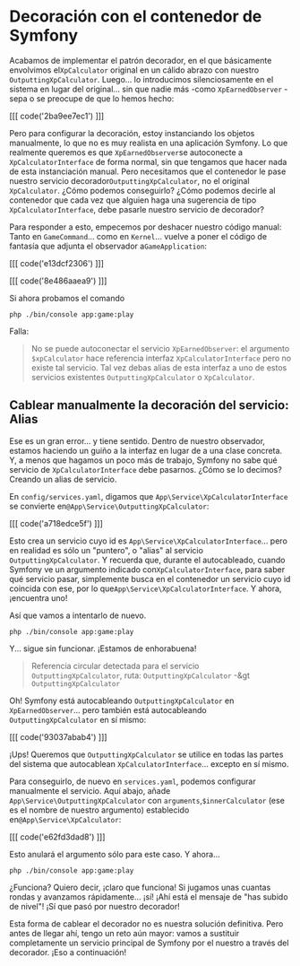 # Decoración con el contenedor de Symfony

Acabamos de implementar el patrón decorador, en el que básicamente envolvimos el`XpCalculator` original en un cálido abrazo con nuestro `OutputtingXpCalculator`. Luego... lo introducimos silenciosamente en el sistema en lugar del original... sin que nadie más -como `XpEarnedObserver` - sepa o se preocupe de que lo hemos hecho:

[[[ code('2ba9ee7ec1') ]]]

Pero para configurar la decoración, estoy instanciando los objetos manualmente, lo que no es muy realista en una aplicación Symfony. Lo que realmente queremos es que `XpEarnedObserver`se autoconecte a `XpCalculatorInterface` de forma normal, sin que tengamos que hacer nada de esta instanciación manual. Pero necesitamos que el contenedor le pase nuestro servicio decorador`OutputtingXpCalculator`, no el original `XpCalculator`. ¿Cómo podemos conseguirlo? ¿Cómo podemos decirle al contenedor que cada vez que alguien haga una sugerencia de tipo `XpCalculatorInterface`, debe pasarle nuestro servicio de decorador?

Para responder a esto, empecemos por deshacer nuestro código manual: Tanto en `GameCommand`... como en `Kernel`... vuelve a poner el código de fantasía que adjunta el observador a`GameApplication`:

[[[ code('e13dcf2306') ]]]

[[[ code('8e486aaea9') ]]]

Si ahora probamos el comando

```terminal-silent
php ./bin/console app:game:play
```

Falla:

> No se puede autoconectar el servicio `XpEarnedObserver`: el argumento `$xpCalculator` hace referencia
> interfaz `XpCalculatorInterface` pero no existe tal servicio. Tal vez debas
> alias de esta interfaz a uno de estos servicios existentes `OutputtingXpCalculator`
> o `XpCalculator`.

## Cablear manualmente la decoración del servicio: Alias

Ese es un gran error... y tiene sentido. Dentro de nuestro observador, estamos haciendo un guiño a la interfaz en lugar de a una clase concreta. Y, a menos que hagamos un poco más de trabajo, Symfony no sabe qué servicio de `XpCalculatorInterface` debe pasarnos. ¿Cómo se lo decimos? Creando un alias de servicio.

En `config/services.yaml`, digamos que `App\Service\XpCalculatorInterface` se convierte en`@App\Service\OutputtingXpCalculator`:

[[[ code('a718edce5f') ]]]

Esto crea un servicio cuyo id es `App\Service\XpCalculatorInterface`... pero en realidad es sólo un "puntero", o "alias" al servicio `OutputtingXpCalculator`. Y recuerda que, durante el autocableado, cuando Symfony ve un argumento indicado con`XpCalculatorInterface`, para saber qué servicio pasar, simplemente busca en el contenedor un servicio cuyo id coincida con ese, por lo que`App\Service\XpCalculatorInterface`. Y ahora, ¡encuentra uno!

Así que vamos a intentarlo de nuevo.

```terminal-silent
php ./bin/console app:game:play
```

Y... sigue sin funcionar. ¡Estamos de enhorabuena!

> Referencia circular detectada para el servicio `OutputtingXpCalculator`,
> ruta: `OutputtingXpCalculator` -&gt `OutputtingXpCalculator`

Oh! Symfony está autocableando `OutputtingXpCalculator` en `XpEarnedObserver`... pero también está autocableando `OutputtingXpCalculator` en sí mismo:

[[[ code('93037abab4') ]]]

¡Ups! Queremos que `OutputtingXpCalculator` se utilice en todas las partes del sistema que autocablean `XpCalculatorInterface`... excepto en sí mismo.

Para conseguirlo, de nuevo en `services.yaml`, podemos configurar manualmente el servicio. Aquí abajo, añade `App\Service\OutputtingXpCalculator` con `arguments`,`$innerCalculator` (ese es el nombre de nuestro argumento) establecido en`@App\Service\XpCalculator`:

[[[ code('e62fd3dad8') ]]]

Esto anulará el argumento sólo para este caso. Y ahora...

```terminal-silent
php ./bin/console app:game:play
```

¿Funciona? Quiero decir, ¡claro que funciona! Si jugamos unas cuantas rondas y avanzamos rápidamente... ¡sí! ¡Ahí está el mensaje de "has subido de nivel"! ¡Sí que pasó por nuestro decorador!

Esta forma de cablear el decorador no es nuestra solución definitiva. Pero antes de llegar ahí, tengo un reto aún mayor: vamos a sustituir completamente un servicio principal de Symfony por el nuestro a través del decorador. ¡Eso a continuación!
